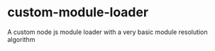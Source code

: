 # custom-module-loader
A custom node js module loader with a very basic module resolution algorithm
